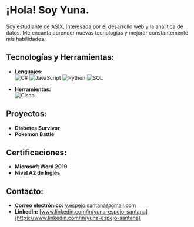 # ¡Hola! Soy Yuna.

Soy estudiante de ASIX, interesada por el desarrollo web y la analítica de datos. Me encanta aprender nuevas tecnologías y mejorar constantemente mis habilidades.

## Tecnologías y Herramientas:
- **Lenguajes:**  
  ![C#](https://img.shields.io/badge/C%23-9B4D96?style=flat&logo=csharp&logoColor=white)  ![JavaScript](https://img.shields.io/badge/JavaScript-F7DF1E?style=flat&logo=javascript&logoColor=black)  ![Python](https://img.shields.io/badge/Python-3776AB?style=flat&logo=python&logoColor=white)  ![SQL](https://img.shields.io/badge/SQL-4479A1?style=flat&logo=mysql&logoColor=white)
  
- **Herramientas:**  
  ![Cisco](https://img.shields.io/badge/Cisco-1BA0D7?style=flat&logo=cisco&logoColor=white)

## Proyectos:
- **Diabetes Survivor**
- **Pokemon Battle**

## Certificaciones:
- **Microsoft Word 2019**
- **Nivel A2 de Inglés**

## Contacto:
- **Correo electrónico:** [y.espejo.santana@gmail.com](mailto:y.espejo.santana@gmail.com)
- **LinkedIn:** [www.linkedin.com/in/yuna-espejo-santana](https://www.linkedin.com/in/yuna-espejo-santana)
